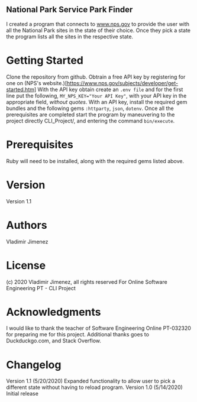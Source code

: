 ## National Park Service Park Finder

I created a program that connects to www.nps.gov to provide the user with all the National Park sites in the state of their choice. Once they pick a state the program lists all the sites in the respective state.

# Getting Started

Clone the repository from github. Obtrain a free API key by registering for one on (NPS's website.)[https://www.nps.gov/subjects/developer/get-started.htm] With the API key obtain create an `.env file` and for the first line put the following, `MY_NPS_KEY="Your API Key"`, with your API key in the appropriate field, *without quotes*. With an API key, install the required gem bundles and the following gems `:httparty`, `json`, `dotenv`. Once all the prerequisites are completed start the program by maneuvering to the project directly CLI_Project/, and entering the command `bin/execute`.

# Prerequisites
Ruby will need to be installed, along with the required gems listed above.

# Version
Version 1.1

# Authors
Vladimir Jimenez

# License
(c) 2020 Vladimir Jimenez, all rights reserved
For Online Software Engineering PT - CLI Project

# Acknowledgments
I would like to thank the teacher of Software Engineering Online PT-032320 for preparing me for this project. Additional thanks goes to Duckduckgo.com, and Stack Overflow.

# Changelog
Version 1.1 (5/20/2020) Expanded functionality to allow user to pick a different state without having to reload program.
Version 1.0 (5/14/2020) Initial release